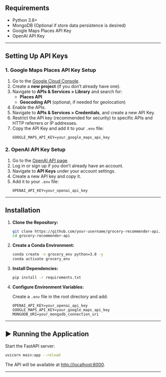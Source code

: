 
## Requirements

- Python 3.8+
- MongoDB (Optional if store data persistence is desired)
- Google Maps Places API Key
- OpenAI API Key

---

## Setting Up API Keys

### 1. **Google Maps Places API Key Setup**

1. Go to the [Google Cloud Console](https://console.cloud.google.com/).
2. Create a **new project** (if you don’t already have one).
3. Navigate to **APIs & Services > Library** and search for:
   - **Places API**
   - **Geocoding API** (optional, if needed for geolocation)
4. Enable the APIs.
5. Navigate to **APIs & Services > Credentials**, and create a new API Key.
6. Restrict the API key (recommended for security) to specific APIs and HTTP referrers or IP addresses.
7. Copy the API Key and add it to your `.env` file:
   ```plaintext
   GOOGLE_MAPS_API_KEY=your_google_maps_api_key
   ```

### 2. **OpenAI API Key Setup**

1. Go to the [OpenAI API page](https://platform.openai.com/signup).
2. Log in or sign up if you don’t already have an account.
3. Navigate to **API Keys** under your account settings.
4. Create a new API key and copy it.
5. Add it to your `.env` file:
   ```plaintext
   OPENAI_API_KEY=your_openai_api_key
   ```


---

## Installation

1. **Clone the Repository:**

   ```bash
   git clone https://github.com/your-username/grocery-recommender-api.git
   cd grocery-recommender-api
   ```

2. **Create a Conda Environment:**

   ```bash
   conda create -n grocery_env python=3.8 -y
   conda activate grocery_env
   ```

3. **Install Dependencies:**

   ```bash
   pip install -r requirements.txt
   ```

4. **Configure Environment Variables:**

   Create a `.env` file in the root directory and add:

   ```plaintext
   OPENAI_API_KEY=your_openai_api_key
   GOOGLE_MAPS_API_KEY=your_google_maps_api_key
   MONGODB_URI=your_mongodb_connection_uri
   ```

---

## ▶️ Running the Application

Start the FastAPI server:

```bash
uvicorn main:app --reload
```

The API will be available at [http://localhost:8000](http://localhost:8000).

---
